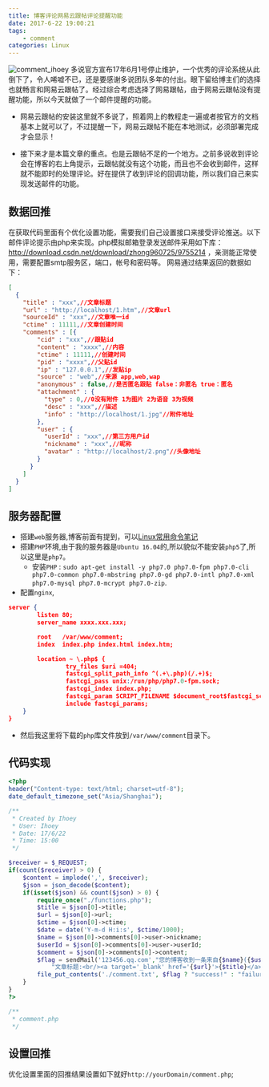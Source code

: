 ```yaml
---
title: 博客评论网易云跟帖评论提醒功能
date: 2017-6-22 19:00:21
tags:
    - comment
categories: Linux
---
```


![comment_ihoey](https://oisha19l0.qnssl.com/comment_ihoey.png)
多说官方宣布17年6月1号停止维护，一个优秀的评论系统从此倒下了，令人唏嘘不已，还是要感谢多说团队多年的付出。眼下留给博主们的选择也就畅言和网易云跟帖了。经过综合考虑选择了网易跟帖，由于网易云跟帖没有提醒功能，所以今天就做了一个邮件提醒的功能。

<!-- more -->

- 网易云跟帖的安装这里就不多说了，照着网上的教程走一遍或者按官方的文档基本上就可以了，不过提醒一下，网易云跟帖不能在本地测试，必须部署完成才会显示！

- 接下来才是本篇文章的重点。也是云跟帖不足的一个地方。之前多说收到评论会在博客的右上角提示，云跟帖就没有这个功能，而且也不会收到邮件，这样就不能即时的处理评论。好在提供了收到评论的回调功能，所以我们自己来实现发送邮件的功能。

## 数据回推

在获取代码里面有个优化设置功能，需要我们自己设置接口来接受评论推送。以下邮件评论提示由php来实现。php模拟邮箱登录发送邮件采用如下库：http://download.csdn.net/download/zhong960725/9755214
，亲测能正常使用，需要配置smtp服务区，端口，帐号和密码等。 网易通过结果返回的数据如下：

```json
[
  {
    "title" : "xxx",//文章标题
    "url" : "http://localhost/1.htm",//文章url
    "sourceId" : "xxx",//文章唯一id
    "ctime" : 11111,//文章创建时间
    "comments" : [{
        "cid" : "xxx",//跟贴id
        "content" : "xxxx",//内容
        "ctime" : 11111,//创建时间
        "pid" : "xxxx",//父贴id
        "ip" : "127.0.0.1",//发贴ip
        "source" : "web",//来源 app,web,wap
        "anonymous" : false,//是否匿名跟贴 false：非匿名 true：匿名
        "attachment" : {
          "type" : 0,//0没有附件 1为图片 2为语音 3为视频
          "desc" : "xxx",//描述
          "info" : "http://localhost/1.jpg"//附件地址
        },
        "user" : {
          "userId" : "xxx",//第三方用户id
          "nickname" : "xxx",//昵称
          "avatar" : "http://localhost/2.png"//头像地址
        }
      }
    ]
  }
]
```

## 服务器配置

- 搭建`web`服务器,博客前面有提到，可以[Linux常用命令笔记](https://blog.ihoey.com/posts/Linux/2017-05-26-liunx-shell.html)
- 搭建`PHP`环境,由于我的服务器是`Ubuntu 16.04`的,所以貌似不能安装`php5`了,所以这里是`php7`。
    + 安装`PHP` : `sudo apt-get install -y php7.0 php7.0-fpm php7.0-cli php7.0-common php7.0-mbstring php7.0-gd php7.0-intl php7.0-xml php7.0-mysql php7.0-mcrypt php7.0-zip`.
- 配置`nginx`,
```json
server {
        listen 80;
        server_name xxxx.xxx.xxx;

        root   /var/www/comment;
        index  index.php index.html index.htm;

        location ~ \.php$ {
                try_files $uri =404;
                fastcgi_split_path_info ^(.+\.php)(/.+)$;
                fastcgi_pass unix:/run/php/php7.0-fpm.sock;
                fastcgi_index index.php;
                fastcgi_param SCRIPT_FILENAME $document_root$fastcgi_script_name;
                include fastcgi_params;
    }
}
```

- 然后我这里将下载的`php`库文件放到`/var/www/comment`目录下。

## 代码实现

```php
<?php
header("Content-type: text/html; charset=utf-8");
date_default_timezone_set("Asia/Shanghai");

/**
 * Created by Ihoey
 * User: Ihoey
 * Date: 17/6/22
 * Time: 15:00
 */

$receiver = $_REQUEST;
if(count($receiver) > 0) {
    $content = implode(',', $receiver);
    $json = json_decode($content);
    if(isset($json) && count($json) > 0) {
        require_once("./functions.php");
        $title = $json[0]->title;
        $url = $json[0]->url;
        $ctime = $json[0]->ctime;
        $date = date('Y-m-d H:i:s', $ctime/1000);
        $name = $json[0]->comments[0]->user->nickname;
        $userId = $json[0]->comments[0]->user->userId;
        $comment = $json[0]->comments[0]->content;
        $flag = sendMail('123456.qq.com',"您的博客收到一条来自{$name}({$userId})的新评论",
            "文章标题:<br/><a target='_blank' href='{$url}'>{$title}</a><br/><br/>评论内容:<br/>{$name}({$userId}): {$comment}<br/><br/>评论时间:<br/>{$date}<br/><br/><br/>{$content}");
        file_put_contents('./comment.txt', $flag ? "success!" : "failure!");
    }
}
?>

/**
 * comment.php
 */
```

## 设置回推

优化设置里面的回推结果设置如下就好`http://yourDomain/comment.php`;

